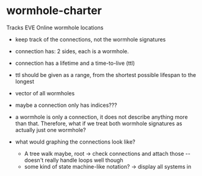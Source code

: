 # wormhole-charter
Tracks EVE Online wormhole locations


- keep track of the connections, not the wormhole signatures
- connection has: 2 sides, each is a wormhole.
- connection has a lifetime and a time-to-live (ttl) 
- ttl should be given as a range, from the shortest possible lifespan to the longest

- vector of all wormholes
- maybe a connection only has indices???

- a wormhole is only a connection, it does not describe anything more than that. Therefore, what if we treat both wormhole signatures as actually just one wormhole?


- what would graphing the connections look like?
    - A tree walk maybe, root -> check connections and attach those -- doesn't really handle loops well though
    - some kind of state machine-like notation? -> display all systems in 